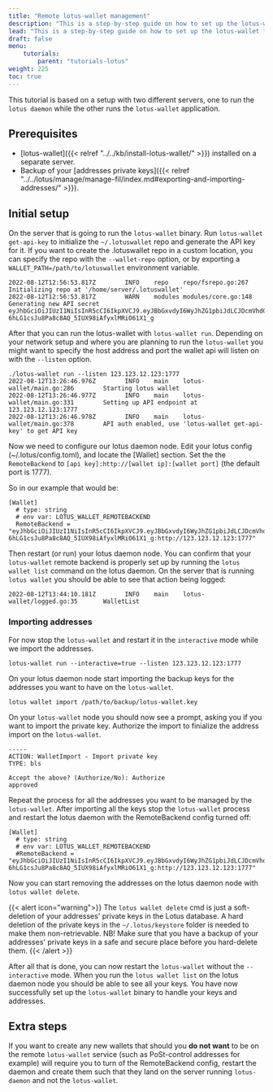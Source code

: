 ```yaml
---
title: "Remote lotus-wallet management"
description: "This is a step-by-step guide on how to set up the lotus-wallet for remote wallet management."
lead: "This is a step-by-step guide on how to set up the lotus-wallet for remote wallet management. This tutorial is for experienced Lotus users."
draft: false
menu:
    tutorials:
        parent: "tutorials-lotus"
weight: 225
toc: true
---
```


This tutorial is based on a setup with two different servers, one to run the `lotus daemon` while the other runs the `lotus-wallet` application. 

## Prerequisites

- [lotus-wallet]({{< relref "../../kb/install-lotus-wallet/" >}}) installed on a separate server.
- Backup of your [addresses private keys]({{< relref "../../lotus/manage/manage-fil/index.md#exporting-and-importing-addresses/" >}}).

## Initial setup

On the server that is going to run the `lotus-wallet` binary. Run `lotus-wallet get-api-key` to initialize the `~/.lotuswallet` repo and generate the API key for it. If you want to create the .lotuswallet repo in a custom location, you can specify the repo with the `--wallet-repo` option, or by exporting a `WALLET_PATH=/path/to/lotuswallet` environment variable.

```shell
2022-08-12T12:56:53.817Z        INFO    repo    repo/fsrepo.go:267      Initializing repo at '/home/server/.lotuswallet'
2022-08-12T12:56:53.817Z        WARN    modules modules/core.go:148     Generating new API secret
eyJhbGciOiJIUzI1NiIsInR5cCI6IkpXVCJ9.eyJBbGxvdyI6WyJhZG1pbiJdLCJDcmVhdGVkIjoiMjAyMi0wOC0xMlQxMjo1Njo1My44MTc0MTUzMzlaIiwiUnVsZXMiOm51bGx9.bS-6hLG1csJu8Pa8c8AQ_5IUX98iAfyxlMRiO61X1_g
```

After that you can run the lotus-wallet with `lotus-wallet run`. Depending on your network setup and where you are planning to run the `lotus-wallet` you might want to specify the host address and port the wallet api will listen on with the `--listen` option.

```shell
./lotus-wallet run --listen 123.123.12.123:1777
2022-08-12T13:26:46.976Z        INFO    main    lotus-wallet/main.go:286        Starting lotus wallet
2022-08-12T13:26:46.977Z        INFO    main    lotus-wallet/main.go:331        Setting up API endpoint at 123.123.12.123:1777
2022-08-12T13:26:46.978Z        INFO    main    lotus-wallet/main.go:378        API auth enabled, use 'lotus-wallet get-api-key' to get API key
```

Now we need to configure our lotus daemon node. Edit your lotus config (~/.lotus/config.toml), and locate the [Wallet] section. Set the the `RemoteBackend` to `[api key]:http://[wallet ip]:[wallet port]` (the default port is 1777).

So in our example that would be:

```shell
[Wallet]
  # type: string
  # env var: LOTUS_WALLET_REMOTEBACKEND
  RemoteBackend = "eyJhbGciOiJIUzI1NiIsInR5cCI6IkpXVCJ9.eyJBbGxvdyI6WyJhZG1pbiJdLCJDcmVhdGVkIjoiMjAyMi0wOC0xMlQxMjo1Njo1My44MTc0MTUzMzlaIiwiUnVsZXMiOm51bGx9.bS-6hLG1csJu8Pa8c8AQ_5IUX98iAfyxlMRiO61X1_g:http://123.123.12.123:1777"
```

Then restart (or run) your lotus daemon node. You can confirm that your `lotus-wallet` remote backend is properly set up by running the `lotus wallet list` command on the lotus daemon. On the server that is running `lotus wallet` you should be able to see that action being logged:

```shell
2022-08-12T13:44:10.181Z        INFO    main    lotus-wallet/logged.go:35       WalletList
```

### Importing addresses

For now stop the `lotus-wallet` and restart it in the `interactive` mode while we import the addresses.

```shell
lotus-wallet run --interactive=true --listen 123.123.12.123:1777
```

On your lotus daemon node start importing the backup keys for the addresses you want to have on the `lotus-wallet`.

```shell
lotus wallet import /path/to/backup/lotus-wallet.key
```

On your `lotus-wallet` node you should now see a prompt, asking you if you want to import the private key. Authorize the import to finialize the address import on the `lotus-wallet`.

```shell
-----
ACTION: WalletImport - Import private key
TYPE: bls

Accept the above? (Authorize/No): Authorize
approved
```

Repeat the process for all the addresses you want to be managed by the `lotus-wallet`. After importing all the keys stop the `lotus-wallet` process and restart the lotus daemon with the RemoteBackend config turned off:

```shell
[Wallet]
  # type: string
  # env var: LOTUS_WALLET_REMOTEBACKEND
  #RemoteBackend = "eyJhbGciOiJIUzI1NiIsInR5cCI6IkpXVCJ9.eyJBbGxvdyI6WyJhZG1pbiJdLCJDcmVhdGVkIjoiMjAyMi0wOC0xMlQxMjo1Njo1My44MTc0MTUzMzlaIiwiUnVsZXMiOm51bGx9.bS-6hLG1csJu8Pa8c8AQ_5IUX98iAfyxlMRiO61X1_g:http://123.123.12.123:1777"
```
Now you can start removing the addresses on the lotus daemon node with `lotus wallet delete`.

{{< alert icon="warning">}}
The `lotus wallet delete` cmd is just a soft-deletion of your addresses' private keys in the Lotus database. A hard deletion of the private keys in the `~/.lotus/keystore` folder is needed to make them non-retrievable. NB! Make sure that you have a backup of your addresses' private keys in a safe and secure place before you hard-delete them.
{{< /alert >}}

After all that is done, you can now restart the `lotus-wallet` without the `--interactive` mode. When you run the `lotus wallet list` on the lotus daemon node you should be able to see all your keys. You have now successfully set up the `lotus-wallet` binary to handle your keys and addresses.

## Extra steps

If you want to create any new wallets that should you **do not want** to be on the remote `lotus-wallet` service (such as PoSt-control addresses for example) will require you to turn of the RemoteBackend config, restart the daemon and create them such that they land on the server running `lotus-daemon` and not the `lotus-wallet`.